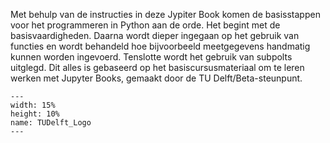 Met behulp van de instructies in deze Jypiter Book komen de basisstappen voor het programmeren in Python aan de orde. Het begint met de basisvaardigheden. Daarna wordt dieper ingegaan op het gebruik van functies en wordt behandeld hoe bijvoorbeeld meetgegevens handmatig kunnen worden ingevoerd. Tenslotte wordt het gebruik van subpolts uitglegd. Dit alles is gebaseerd op het basiscursusmateriaal om te leren werken met Jupyter Books, gemaakt door de TU Delft/Beta-steunpunt.


``` {figure} /figures/TUDelft_Logo.png
---
width: 15%
height: 10%
name: TUDelft_Logo
---
``` 